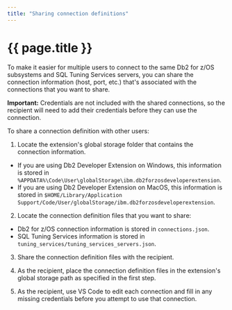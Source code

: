 ```yaml
---
title: "Sharing connection definitions"
---
```


# {{ page.title }}

To make it easier for multiple users to connect to the same Db2 for z/OS subsystems and SQL Tuning Services servers, you can share the connection information (host, port, etc.) that's associated with the connections that you want to share. 

**Important:** Credentials are not included with the shared connections, so the recipient will need to add their credentials before they can use the connection.

To share a connection definition with other users:

1. Locate the extension's global storage folder that contains the connection information.
- If you are using Db2 Developer Extension on Windows, this information is stored in `%APPDATA%\Code\User\globalStorage\ibm.db2forzosdeveloperextension`.
- If you are using Db2 Developer Extension on MacOS, this information is stored in `$HOME/Library/Application Support/Code/User/globalStorage/ibm.db2forzosdeveloperextension`.

2. Locate the connection definition files that you want to share:
- Db2 for z/OS connection information is stored in `connections.json`.
- SQL Tuning Services information is stored in `tuning_services/tuning_services_servers.json`.

3. Share the connection definition files with the recipient.

4. As the recipient, place the connection definition files in the extension's global storage path as specified in the first step.

5. As the recipient, use VS Code to edit each connection and fill in any missing credentials before you attempt to use that connection.
